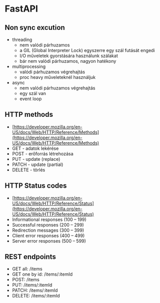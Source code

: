 # FastAPI

## Non sync excution
- threading
  - nem valódi párhuzamos
  - a GIL (Global Interpreter Lock) egyszerre egy szál futását engedi
  - I/O műveletek gyorstására használunk szálakat
  - bár nem valódi párhuzamos, nagyon hatékony
- multiprocessing
  - valódi párhuzamos végrehajtás
  - proc heavy műveleteknél használjuk
- async
  - nem valódi párhuzamos végrehajtás
  - egy szál van
  - event loop

## HTTP methods

- [https://developer.mozilla.org/en-US/docs/Web/HTTP/Reference/Methods](https://developer.mozilla.org/en-US/docs/Web/HTTP/Reference/Methods)
- GET - adatok lekérése
- POST - erőforrás létrehozása
- PUT - update (replace)
- PATCH - update (partial)
- DELETE - törlés

## HTTP Status codes
- [https://developer.mozilla.org/en-US/docs/Web/HTTP/Reference/Status](https://developer.mozilla.org/en-US/docs/Web/HTTP/Reference/Status)
- Informational responses (100 – 199)
- Successful responses (200 – 299)
- Redirection messages (300 – 399)
- Client error responses (400 – 499)
- Server error responses (500 – 599)

## REST endpoints

- GET all: /items
- GET one by id: /items/:itemId
- POST: /items
- PUT: /items/:itemId
- PATCH: /items/:itemId
- DELETE: /items/:itemId